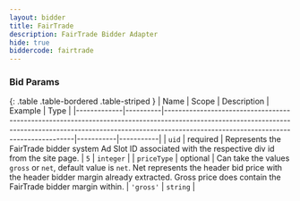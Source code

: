 ```yaml
---
layout: bidder
title: FairTrade
description: FairTrade Bidder Adapter
hide: true
biddercode: fairtrade
---
```



### Bid Params

{: .table .table-bordered .table-striped }
| Name        | Scope    | Description                                                                                                                                                                                                     | Example   | Type      |
|-------------|----------|-----------------------------------------------------------------------------------------------------------------------------------------------------------------------------------------------------------------|-----------|-----------|
| `uid`       | required | Represents the FairTrade bidder system Ad Slot ID associated with the respective div id from the site page.                                                                                                     | `5`       | `integer` |
| `priceType` | optional | Can take the values `gross` or `net`, default value is `net`. Net represents the header bid price with the header bidder margin already extracted. Gross price does contain the FairTrade bidder margin within. | `'gross'` | `string`  |
